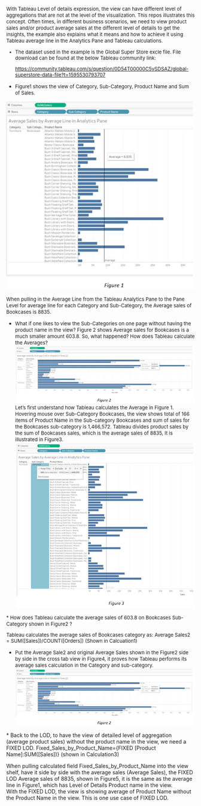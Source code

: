 <font size=2>With Tableau Level of details expression, the view can have different level of aggregations that are not at the level of the visualization. This repos illustrates this concept. Often times, in different business scenarios, we need to view product sales and/or product average sales at the different level of details to get the insights, the example also explains what it means and how to achieve it using Tableau average line in the Analytics Pane and Tableau calculations. 

* The dataset used in the example is the Global Super Store excle file. File download can be found at the below Tableau community link:

  https://community.tableau.com/s/question/0D54T00000C5vSDSAZ/global-superstore-data-file?t=1595530793707


* Figure1 shows the view of Category, Sub-Category, Product Name and Sum of Sales.</font>

![](images/Figure1.JPG)

  <font size=2>When pulling in the Average Line from the Tableau Analytics Pane to the Pane Level for average line for each Category and Sub-Category, the   Average sales of Bookcases is 8835.

 * What if one likes to view the Sub-Categories on one page without having the product name in the view? Figure 2 shows Average sales for      Bookcases is a much smaller amount 603.8. So, what happened? How does Tableau calculate the Averages?</font>
![](images/Figure2.JPG)
   <font size=2>Let’s first understand how Tableau calculates the Average in Figure 1. Hovering mouse over Sub-Category Bookcases,  the view shows total of   166 items of Product Name in the Sub-category Bookcases and sum of sales for the Bookcases sub-category is 1,466,572. Tableau divides   product sales by the sum of Bookcases sales, which is the average sales of 8835, It is illustrated in Figure3.</font>
![](images/Figure3.JPG)
<font size=2>
* How does Tableau calculate the average sales of 603.8 on Bookcases Sub-Category shown in Figure2 ?

  Tableau calculates the average sales of Bookcases category as:
  Average Sales2 = SUM([Sales])/COUNT([Orders])  (Shown in Calcuation1)

* Put the Average Sale2 and original Average Sales shown in the Figure2 side by side in the cross tab view in Figure4, it proves how Tableau   performs its average sales calculation in the Category and sub-category.</font>
![](images/Figure2.JPG)
<fong size=2>
* Back to the LOD, to have the view of detailed level of aggregation (average product sales) without the product name in the view, we need a   FIXED LOD. 
  Fixed_Sales_by_Product_Name={FIXED [Product Name]:SUM([Sales])}   (shown in Calculation3)

  When pulling calculated field Fixed_Sales_by_Product_Name into the view shelf, have it side by side with the average sales (Average Sales),   the FIXED LOD Average sales of 8835, shown in Figure5, it is the same as the average line in Figure1, which has Level of Details Product   name in the view.  
  With the FIXED LOD, the view is showing average of Product Name without the Product Name in the view. This is one use case of FIXED   LOD.</font>